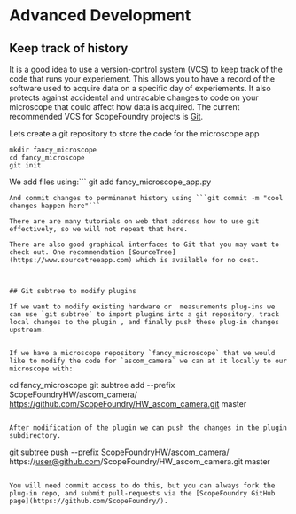 # Advanced Development

## Keep track of history

It is a good idea to use a version-control system (VCS) to keep track of the code that runs your experiement. This allows you to have a record of the software used to acquire data on a specific day of experiements. It also protects against accidental and untracable changes to code on your microscope that could affect how data is acquired. The current recommended VCS for ScopeFoundry projects is [Git](https://git-scm.com). 


Lets create a git repository to store the code for the microscope app

```
mkdir fancy_microscope
cd fancy_microscope
git init
```

We add files using:```
git add fancy_microscope_app.py
```
And commit changes to perminanet history using ```git commit -m "cool changes happen here"```

There are are many tutorials on web that address how to use git effectively, so we will not repeat that here.

There are also good graphical interfaces to Git that you may want to check out. One recommendation [SourceTree](https://www.sourcetreeapp.com) which is available for no cost.



## Git subtree to modify plugins

If we want to modify existing hardware or  measurements plug-ins we can use `git subtree` to import plugins into a git repository, track local changes to the plugin , and finally push these plug-in changes upstream.


If we have a microscope repository `fancy_microscope` that we would like to modify the code for `ascom_camera` we can at it locally to our microscope with:

```
cd fancy_microscope
git subtree add --prefix ScopeFoundryHW/ascom_camera/ \
	https://github.com/ScopeFoundry/HW_ascom_camera.git master
```

After modification of the plugin we can push the changes in the plugin subdirectory. 

```
git subtree push --prefix ScopeFoundryHW/ascom_camera/ \
		https://user@github.com/ScopeFoundry/HW_ascom_camera.git master
```

You will need commit access to do this, but you can always fork the plug-in repo, and submit pull-requests via the [ScopeFoundry GitHub page](https://github.com/ScopeFoundry/).

